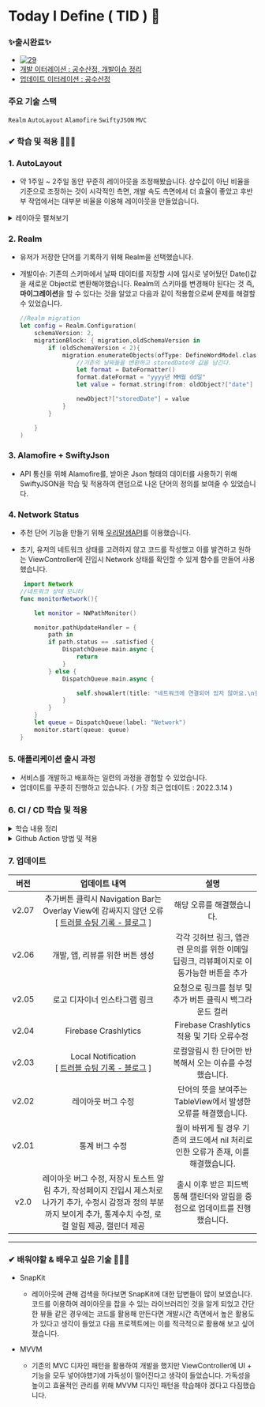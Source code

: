 # Today I Define ( TID ) 🧐  

### ✨출시완료✨ 
  * [![29](https://user-images.githubusercontent.com/53691249/153768166-1c7d7c43-0405-441e-8381-32af0273b4c4.png)](https://apps.apple.com/kr/app/%ED%8B%B0%EB%93%9C-%EB%82%98%EB%8A%94-%EC%9D%B4%EA%B1%B8-%EC%9D%B4%EB%A0%87%EA%B2%8C-%EB%B6%80%EB%A5%B4%EA%B8%B0%EB%A1%9C-%ED%96%88%EB%8B%A4/id1597847159)
  * [개발 이터레이션 : 공수산정, 개발이슈 정리](https://jasper-atom-7c6.notion.site/9becfca153ff4e00a180a0e58228ef5c)
  * [업데이트 이터레이션 : 공수산정](https://jasper-atom-7c6.notion.site/be2d3b61f3af42f48d850b9efc69dc8c)


### 주요 기술 스택
`Realm` `AutoLayout` `Alamofire` `SwiftyJSON` `MVC`

###  ✔ 학습 및 적용 🏃🏻‍♂️

### 1. AutoLayout 
  * 약 1주일 ~ 2주일 동안 꾸준히 레이아웃을 조정해봤습니다. 상수값이 아닌 비율을 기준으로 조정하는 것이 시각적인 측면, 개발 속도 측면에서 더 효율이 좋았고 후반부 작업에서는 대부분 비율을 이용해 레이아웃을 만들었습니다.

  <details>
<summary>레이아웃 펼쳐보기</summary>
<div markdown="1">
 <br></br>
 
  ![스크린샷 2022-02-14 오전 4 07 40](https://user-images.githubusercontent.com/53691249/153770662-83d5642a-b010-4039-b0c6-65f754789b59.png)
 
</div>
</details>

### 2. Realm 
  * 유저가 저장한 단어를 기록하기 위해 Realm을 선택했습니다.
  * 개발이슈: 기존의 스키마에서 날짜 데이터를 저장할 시에 임시로 넣어뒀던 Date()값을 새로운 Object로 변환해야했습니다. Realm의 스키마를 변경해야 된다는 것 즉, **마이그레이션**을 할 수 있다는 것을 알았고 다음과 같이 적용함으로써 문제를 해결할 수 있었습니다.

     ```swift
     //Realm migration
     let config = Realm.Configuration(
         schemaVersion: 2,
         migrationBlock: { migration,oldSchemaVersion in
             if (oldSchemaVersion < 2){
                 migration.enumerateObjects(ofType: DefineWordModel.className()) { oldObject, newObject in
                     //기존의 날짜들을 변환하고 storedDate에 값을 남긴다.
                     let format = DateFormatter()
                     format.dateFormat = "yyyy년 MM월 dd일"
                     let value = format.string(from: oldObject?["date"] as! Date)

                     newObject?["storedDate"] = value
                 }
             }

         }
     )
     ```
     
### 3. Alamofire + SwiftyJson
  * API 통신을 위해 Alamofire를, 받아온 Json 형태의 데이터를 사용하기 위해 SwiftyJSON을 학습 및 적용하여 랜덤으로 나온 단어의 정의를 보여줄 수 있었습니다.

### 4. Network Status
  * 추천 단어 기능을 만들기 위해 [우리말샘API](https://opendict.korean.go.kr/service/openApiInfo)를 이용했습니다. 
  * 초기, 유저의 네트워크 상태를 고려하지 않고 코드를 작성했고 이를 발견하고 원하는 ViewController에 진입시 Network 상태를 확인할 수 있게 함수를 만들어 사용했습니다.

    ```swift
     import Network
    //네트워크 상태 모니터
    func monitorNetwork(){

        let monitor = NWPathMonitor()

        monitor.pathUpdateHandler = {
            path in
            if path.status == .satisfied {
                DispatchQueue.main.async {
                    return
                }
            } else {
                DispatchQueue.main.async {

                    self.showAlert(title: "네트워크에 연결되어 있지 않아요.\n설정화면으로 이동합니다 🥲",connection: true)
                }
            }
        }
        let queue = DispatchQueue(label: "Network")
        monitor.start(queue: queue)
    }
    ```
    
### 5. 애플리케이션 출시 과정 
  * 서비스를 개발하고 배포하는 일련의 과정을 경험할 수 있었습니다.
  * 업데이트를 꾸준히 진행하고 있습니다. ( 가장 최근 업데이트 : 2022.3.14 ) 
  
### 6. CI / CD 학습 및 적용
  <details>
 <summary> 학습 내용 정리 </summary>
 <div markdown="1">
  
  - CI / CD Github Action
    - Github Action이란
        - Pull Request, Push 등의 이벤트 발생에 따라 자동화된 작업을 진행할 수 있게 해주는 기능
        - CI / CD
            - 로컬 레포지토리에서 원격 레포지토리로 푸쉬하고 난 후, Github Actions에서는 이벤트 발생에 따라 자동으로 빌드 및 배포하는 스크립트를 실행시켜주는 것
        - Testing
            - Pull Request를 보내면 자동으로 테스트를 진행하는 것 또한 구현 가능하고 자동으로 Pull Request를 open 및 close할 수 있게 됨
        - Cron Job
            - 특정한 시간대에 스크립트를 반복 실행할 수 있음
    - Github Action의 구성요소
        - Workflow
            - 레포에 추가할 수 있는 자동화 커맨드의 집합으로 하나 이상의 Job으로 구성되어 있으며 Push나 PR과 같은 이벤트에 의해 실행될 수도 있으며 특정 시간대에 실행될 수도 있음
                
               ![Untitled](https://user-images.githubusercontent.com/53691249/169544406-155d6cee-4ccb-4350-a876-d9599202c006.png)
                
        - Event
            - Workflow를 실행시키는 특정 행동 ( Push, Pull Request, Commit 등 )을 의미 함
        - Job
            - Job이란 동일한 Runner에서 진행되는 Step의 집합
            - 하나의 workflow 내의 여러 Job은 독립적으로 실행되나 필요에 따라 의존 관계를 설정하여 순서를 지정할 수 있음
                - 가령 Test 작업과 Build 작업을 수행하는 Job들이 하나의 workflow에 존재한다면 Build 이후에 Test가 진행되어야 하기 때문에 Build Job이 마무리 된 후 Test Job을 실행할 수 있도록 지정가능 ( Build 실패시 Test는 실행하지 않음 )
        - Step
            - 커맨드를 실행할 수 있는 각각의 Task를 의미하고, Shell 커맨드가 될 수도 있고, 하나의 Action이 될 수도 있음
            - 하나의 Job 내에서 각각의 Step은 다양한 Task로 인해 생성된 데이터를 공유할 수 있음
        - Action
            - Job을 만들기 위해 Step을 결합한 커맨드로 재사용이 가능한 Workflow의 가장 작은 단위
            - 직접 만들거나 Github Community에 의해 생성된 Action을 불러와 사용할 수 있음
        - Runner
            - Runner란 Github Actions Workflow 내에 있는 Job을 실행시키기 위한 애플리케이션
            - Runner Application은 Github에서 호스팅하는 가상환경 혹은 직접 호스팅하는 가상 환경에서 실행 가능하며 Github에서 호스팅하는 가상 인스턴스의 경우 메모리 및 용량 제한이 존재
        
    - Workflow 생성 및 파일 설명
        - .github/workflows 디렉토리 내에 .yml 파일을 생성해도 되지만, Repository의 Actions 탭에서 자동으로 template를 만들어주는 기능을 사용하는 것이 좋음
        - Github에서 제공하는 가장 기본적인 Template는 set up a workflow yourself를 클릭
            
            ![스크린샷 2022-05-20 오후 9 56 20](https://user-images.githubusercontent.com/53691249/169544548-920fb460-2134-4b8a-b80a-92e5a9c43795.png)
            
        
        - 다음과 같은 양식의 .yml 파일이 생성됨
            
            ![스크린샷 2022-05-20 오후 9 58 50](https://user-images.githubusercontent.com/53691249/169544604-da39ac8f-b665-4b2c-a8d0-f62a880e7b60.png)
            
        - 설명
            
            ```yaml
            # Actions 탭에 표시될 Workflow 이름
            name: CI
            
            # Workflow를 실행시키기 위한 Event 목록
            on: # 트리거
              # 하단 코드에 따라 develop 브랜치에 Push 또는 Pull Request 이벤트가 발생한 경우에 Workflow가 실행
              push:
                branches: [main]
              # 특정한 Branch에 푸쉬되었을 때 사용하려면 가령 feature/*로 작성하면 됨
              pull_request:
                branches: [main]
            
              # 해당 옵션을 통해 Actions 탭에서 Workflow를 실행
              workflow_dispatch:
            
            # Workflow의 하나 이상의 Job 
            jobs:
              # Job 이름으로, build라는 이름으로 Job이 표시
              build:
                # Runner가 실행되는 환경을 정의
                runs-on: macos-latest
            
                # build Job 내의 step 목록
                steps:
                  # uses 키워드를 통해 Action을 불러옴
                  # 여기에서는 해당 레포지토리로 check-out 및 레포지토리에 접근할 수 있는 Action을 불러옴.
                  - uses: actions/checkout@v2
                  # 실행되는 커맨드에 대한 설명으로, Workflow에 표시
                  - name: Build
                    run: echo Hello, world!
            
                  # 하나의 커맨드가 아닌 여러 커맨드도 실행 가능
                  - name: Run tests
                    run: |
                      xcodebuild test -project "$XC_PROJECT" -scheme "$XC_SCHEME" -destination 'platform=iOS Simulator,name=iPhone 13'
            ```
  
       - Start Commit 후 Action 탭을 확인해보면 다음과 같이 정상적으로 작동한 것을 확인할 수 있음.
        ![스크린샷 2022-05-23 오후 10 41 42](https://user-images.githubusercontent.com/53691249/169832694-e4414be0-3ec1-4054-9cac-bd174721ffb6.png)


 </div>
 </details>
 
  <details>
 <summary> Github Action 방법 및 적용</summary>
 <div markdown="2">
  
  - 참고: [naljin님의 블로그](https://sujinnaljin.medium.com/ci-cd-github-actions-%EB%A5%BC-%EC%9D%B4%EC%9A%A9%ED%95%9C-testflight-%EC%97%85%EB%A1%9C%EB%93%9C-%EC%9E%90%EB%8F%99%ED%99%94-8ecdbeb227a3)
  - 적용방법 
  
    ```
    name: TID Automation release
    
    on:
      push:
        branches: [ main ]
      pull_request:
        branches: [ main ]
    
    jobs:
      build:
      
        runs-on: macos-latest
        env: 
    			   # 가상환경
    		   	# Xcode 버전 및 프로젝트와 스키마 설정 + 사용할 키체인 설정 ( 스크립트에서 만들어서 넣을 변수 )
          XC_VERSION: ${{ '13.1' }}
          XC_PROJECT: ${{ 'usket_TID.xcodeproj' }}
          XC_SCHEME: ${{ 'usket_TID' }}
          KEYCHAIN: ${{ 'usket.keychain' }}
          # 루트
          PROJECT_ROOT_PATH: ${{ 'usket_TID' }}
           
          ENCRYPTED_CERTS_FILE_PATH: ${{ '.github/secrets/GithubActionKey.p12.gpg' }}
    			   # 어디에 복호화 할 것인지 명시
          DECRYPTED_CERTS_FILE_PATH: ${{ '.github/secrets/GithubActionKey.p12' }}
    
          ENCRYPTED_PROVISION_FILE_PATH: ${{ '.github/secrets/GithubAction.mobileprovision.gpg' }}
    		   	# 어디에 복호화 할 것인지 명시
          DECRYPTED_PROVISION_FILE_PATH: ${{ '.github/secrets/GithubAction.mobileprovision' }} 
    			
    			   # 기존에 secrets를 가지고와서 적용
          CERTS_EXPORT_PWD: ${{ secrets.CERTS_EXPORT_PWD }}
          CERTS_ENCRYPTION_PWD: ${{ secrets.CERTS_ENCRYPTO_PWD }}
          PROFILES_ENCRYPTO_PWD: ${{ secrets.PROFILES_ENCRYPTO_PWD }}
    			
    			   # 아카이브 path 및 앱스토어에 올릴 artifacts path 설정 
          XC_ARCHIVE_PATH: ${{ 'usket_TID.xcarchive' }}
          XC_EXPORT_PATH: ${{ './artifacts' }}
          
        steps:
          - name: Select Xcode Version
            run: "sudo xcode-select -s /Applications/Xcode_$XC_VERSION.app"
        
          - uses: actions/checkout@v3
    
          - name: Build
            run: echo Hello, world!
    			
    			   # 위에서 만들어둔 키체인 적용
          - name: Configure Keychain 
            run: | 
              security create-keychain -p "" "$KEYCHAIN" 
              security list-keychains -s "$KEYCHAIN" 
              security default-keychain -s "$KEYCHAIN" 
              security unlock-keychain -p "" "$KEYCHAIN"
              
    			   # Code Signing 실행
          - name : Configure Code Signing
            run: | 
              gpg -d -o "$DECRYPTED_CERTS_FILE_PATH" --pinentry-mode=loopback --passphrase "$CERTS_ENCRYPTION_PWD" "$ENCRYPTED_CERTS_FILE_PATH"
              gpg -d -o "$DECRYPTED_PROVISION_FILE_PATH" --pinentry-mode=loopback --passphrase "$PROFILES_ENCRYPTO_PWD" "$ENCRYPTED_PROVISION_FILE_PATH"
              security import "$DECRYPTED_CERTS_FILE_PATH" -k "$KEYCHAIN" -P "$CERTS_EXPORT_PWD" -A
              security set-key-partition-list -S apple-tool:,apple: -s -k "" "$KEYCHAIN"
              mkdir -p "$HOME/Library/MobileDevice/Provisioning Profiles"
              echo `ls .github/secrets/*.mobileprovision`
              # 프로파일들을 rename하고 새로만든 디렉토리에 복사
              for PROVISION in `ls .github/secrets/*.mobileprovision`
                do
                  UUID=`/usr/libexec/PlistBuddy -c 'Print :UUID' /dev/stdin <<< $(security cms -D -i ./$PROVISION)`
                cp "./$PROVISION" "$HOME/Library/MobileDevice/Provisioning Profiles/$UUID.mobileprovision"
                done
    			   # 아카이브!
          - name: Archive
            working-directory: usket_TID
            run: | 
              mkdir artifacts
              xcodebuild archive -project "$XC_PROJECT" -scheme "$XC_SCHEME" -configuration release -archivePath "$XC_ARCHIVE_PATH"
    			   # App Store로 내보내기
          - name: Export for App Store
            run: | 
              xcodebuild -exportArchive -archivePath "$XC_ARCHIVE_PATH" -exportOptionsPlist ExportOptions.plist -exportPath "$XC_EXPORT_PATH"
    
    			   # 업로드하면 끝!
          - name: Upload Artifact
            uses: actions/upload-artifact@v3
            with:
              name: Artifacts
              path: ./artifacts
    ```
  - Artifact가 아닌 TestFlight로 적용방법
    - 경로를 찾을 수 없다는 오류 오류 
      - apple-actions/upload-testflight-build@v1를 이용했을 경우 발생함. 
      - 디렉토리와 파일을 생성하는 방법으로 변경 
    
    - 원래 적용 했어야하는 방법
                                                                                         
      ```
       name: Upload app to TestFlight 
       uses: apple-actions/upload-testflight-build@v1
        with:
            app-path: 'usket_TID.ipa'
            issuer-id: ${{ secrets.APPSTORE_ISSUER_ID }}
            api-key-id: ${{ secrets.APPSTORE_API_KEY_ID }}
            api-private-key: ${{ secrets.APPSTORE_API_PRIVATE_KEY }}
      ```
                                                                                         
    - 다음과 같이 디렉토리를 생성 및 base64로 인코딩된 Private Key를 decoding하여 넣은 후 실행 그리고 성공!
        
        ```
        name: TID Automation release
        
        on:
          push:
            branches: [ main ]
          pull_request:
            branches: [ main ]
        
        jobs:
          build:
            runs-on: macos-latest
            env: # 가상환경
              XC_VERSION: ${{ '13.1' }}
              XC_PROJECT: ${{ 'usket_TID.xcodeproj' }}
              XC_SCHEME: ${{ 'usket_TID' }}
              XC_ARCHIVE_PATH: ${{ 'usket_TID.xcarchive' }}
              KEYCHAIN: ${{ 'usket.keychain' }}
              
              ENCRYPTED_CERTS_FILE_PATH: ${{ '.github/secrets/GithubActionKey.p12.gpg' }}
              DECRYPTED_CERTS_FILE_PATH: ${{ '.github/secrets/GithubActionKey.p12' }} # 어디에 복호화 할 것인지 명시
        
              ENCRYPTED_PROVISION_FILE_PATH: ${{ '.github/secrets/GithubAction.mobileprovision.gpg' }}
              DECRYPTED_PROVISION_FILE_PATH: ${{ '.github/secrets/GithubAction.mobileprovision' }} # 어디에 복호화 할 것인지 명시
        
              CERTS_EXPORT_PWD: ${{ secrets.CERTS_EXPORT_PWD }}
              CERTS_ENCRYPTION_PWD: ${{ secrets.CERTS_ENCRYPTO_PWD }}
              PROFILES_ENCRYPTO_PWD: ${{ secrets.PROFILES_ENCRYPTO_PWD }}
        
            steps:
              - name: Setting checkout
                uses: actions/checkout@v3
                  
              - name: Select Xcode Version
                run: "sudo xcode-select -s /Applications/Xcode_$XC_VERSION.app"
        
              - name: Configure Keychain 
                run: | 
                  security create-keychain -p "" "$KEYCHAIN" 
                  security list-keychains -s "$KEYCHAIN" 
                  security default-keychain -s "$KEYCHAIN" 
                  security unlock-keychain -p "" "$KEYCHAIN"
                  security set-keychain-settings -lut 1200
                  security list-keychains
                  
              - name : Configure Code Signing
                run: | 
                  gpg -d -o "$DECRYPTED_CERTS_FILE_PATH" --pinentry-mode=loopback --passphrase "$CERTS_ENCRYPTION_PWD" "$ENCRYPTED_CERTS_FILE_PATH"
                  gpg -d -o "$DECRYPTED_PROVISION_FILE_PATH" --pinentry-mode=loopback --passphrase "$PROFILES_ENCRYPTO_PWD" "$ENCRYPTED_PROVISION_FILE_PATH"
                  security import "$DECRYPTED_CERTS_FILE_PATH" -k "$KEYCHAIN" -P "$CERTS_EXPORT_PWD" -A
                  security set-key-partition-list -S apple-tool:,apple: -s -k "" "$KEYCHAIN"
                  mkdir -p "$HOME/Library/MobileDevice/Provisioning Profiles"
                  echo `ls .github/secrets/*.mobileprovision`
                  # 프로파일들을 rename하고 새로만든 디렉토리에 복사
                  for PROVISION in `ls .github/secrets/*.mobileprovision`
                    do
                      UUID=`/usr/libexec/PlistBuddy -c 'Print :UUID' /dev/stdin <<< $(security cms -D -i ./$PROVISION)`
                    cp "./$PROVISION" "$HOME/Library/MobileDevice/Provisioning Profiles/$UUID.mobileprovision"
                    done
              - name: Archive App
                working-directory: usket_TID
                run: | 
                  xcodebuild clean archive -project "$XC_PROJECT" -scheme "$XC_SCHEME" -configuration release -archivePath "$XC_ARCHIVE_PATH" 
                  
              - name: Export App
                working-directory: usket_TID
                run:  |
                  xcodebuild -exportArchive -archivePath "$XC_ARCHIVE_PATH" -exportOptionsPlist ExportOptions.plist -exportPath . -allowProvisioningUpdates
                  ls
        			# Make Private API Key Path
              - name: Install private API key P8
                env:
                  APPSTORE_API_PRIVATE_KEY: ${{ secrets.APPSTORE_API_PRIVATE_KEY }}
                  APPSTORE_API_KEY_ID: ${{ secrets.APPSTORE_API_KEY_ID }}
        				# Decode Private Key
                run: | 
                  mkdir -p ~/private_keys
                  echo -n "$APPSTORE_API_PRIVATE_KEY" | base64 --decode --output ~/private_keys/AuthKey_$APPSTORE_API_KEY_ID.p8
                  ls
                  
              - name: Upload app to TestFlight
                env:
                  APPSTORE_API_KEY_ID: ${{ secrets.APPSTORE_API_KEY_ID }}
                run: |
                  cd usket_TID
                  ls
                  xcrun altool --output-format xml --upload-app -f usket_TID.ipa -t ios --apiKey $APPSTORE_API_KEY_ID --apiIssuer ${{ secrets.APPSTORE_ISSUER_ID }}
        ```
                                                                
   </div>
 </details>
 
### 7. 업데이트

  |버전|업데이트 내역|설명|
  |:---:|:---:|:---:|
  |v2.07|추가버튼 클릭시 Navigation Bar는 Overlay View에 감싸지지 않던 오류 <br /> [ [트러블 슈팅 기록 - 블로그](https://pooh-footprints.tistory.com/65) ]|해당 오류를 해결했습니다.|
  |v2.06|개발, 앱, 리뷰를 위한 버튼 생성|각각 깃허브 링크, 앱관련 문의를 위한 이메일 딥링크, 리뷰페이지로 이동가능한 버튼을 추가|
  |v2.05|로고 디자이너 인스타그램 링크|요청으로 링크를 첨부 및 추가 버튼 클릭시 백그라운드 컬러 |
  |v2.04|Firebase Crashlytics|Firebase Crashlytics 적용 및 기타 오류수정|
  |v2.03|Local Notification <br /> [ [트러블 슈팅 기록 - 블로그](https://pooh-footprints.tistory.com/58) ]|로컬알림시 한 단어만 반복해서 오는 이슈를 수정했습니다.|
  |v2.02|레이아웃 버그 수정|단어의 뜻을 보여주는 TableView에서 발생한 오류를 해결했습니다.|
  |v2.01|통계 버그 수정|월이 바뀌게 될 경우 기존의 코드에서 nil 처리로 인한 오류가 존재, 이를 해결했습니다.|
  |v2.0|레이아웃 버그 수정, 저장시 토스트 알림 추가, 작성페이지 진입시 제스처로 나가기 추가, 수정시 감정과 정의 부분까지 보이게 추가, 통계수치 수정, 로컬 알림 제공, 캘린더 제공|출시 이후 받은 피드백 통해 캘린더와 알림을 중점으로 업데이트를 진행했습니다.|
  
  ---
  
  
###  ✔ 배워야할 & 배우고 싶은 기술 🏃🏻‍♂
  * SnapKit
    * 레이아웃에 관해 검색을 하다보면 SnapKit에 대한 답변들이 많이 보였습니다. 코드를 이용하여 레이아웃을 잡을 수 있는 라이브러리인 것을 알게 되었고 간단한 뷰들 같은 경우에는 코드를 활용해 만든다면 개발시간 측면에서 높은 활용도가 있다고 생각이 들었고 다음 프로젝트에는 이를 적극적으로 활용해 보고 싶어졌습니다.

  * MVVM
    * 기존의 MVC 디자인 패턴을 활용하여 개발을 했지만 ViewController에 UI + 기능을 모두 넣어야했기에 가독성이 떨어진다고 생각이 들었습니다. 가독성을 높이고 효율적인 관리를 위해 MVVM 디자인 패턴을 학습해야 겠다고 다짐했습니다.


<br></br>
